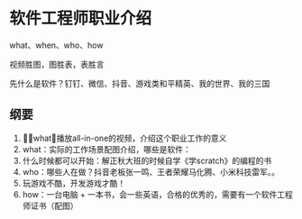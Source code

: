 # 软件工程师职业介绍

what、when、who、how

视频胜图，图胜表，表胜言

先什么是软件？钉钉、微信、抖音、游戏类和平精英、我的世界、我的三国



## 纲要

1. what：播放all-in-one的视频，介绍这个职业工作的意义
2. what：实际的工作场景配图介绍，哪些是软件：
3. 什么时候都可以开始：解正秋大班的时候自学《学scratch》的编程的书
4. who：哪些人在做？抖音老板张一鸣、王者荣耀马化腾、小米科技雷军。。
5. 玩游戏不酷，开发游戏才酷！
6. how：一台电脑 + 一本书，会一些英语，合格的优秀的，需要有一个软件工程师证书（配图）

